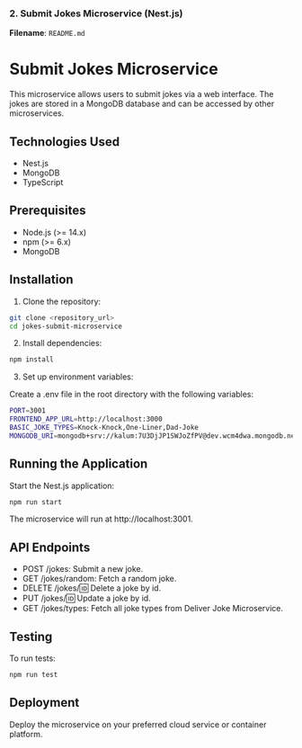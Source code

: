 ### 2. **Submit Jokes Microservice (Nest.js)**

**Filename**: `README.md`

# Submit Jokes Microservice

This microservice allows users to submit jokes via a web interface. The jokes are stored in a MongoDB database and can be accessed by other microservices.

## Technologies Used

- Nest.js
- MongoDB
- TypeScript

## Prerequisites

- Node.js (>= 14.x)
- npm (>= 6.x)
- MongoDB

## Installation

1. Clone the repository:

  ```bash
  git clone <repository_url>
  cd jokes-submit-microservice
  ```
2. Install dependencies:

  ```bash
  npm install
  ```

3. Set up environment variables:

Create a .env file in the root directory with the following variables:

  ```bash
  PORT=3001
  FRONTEND_APP_URL=http://localhost:3000
  BASIC_JOKE_TYPES=Knock-Knock,One-Liner,Dad-Joke
  MONGODB_URI=mongodb+srv://kalum:7U3DjJP1SWJoZfPV@dev.wcm4dwa.mongodb.net/jokes-dev?retryWrites=true&w=majority&appName=dev
  ```
## Running the Application

Start the Nest.js application:

  ```bash
  npm run start
  ```
The microservice will run at http://localhost:3001.

## API Endpoints


- POST /jokes: Submit a new joke.
- GET /jokes/random: Fetch a random joke.
- DELETE /jokes/:id: Delete a joke by id.
- PUT /jokes/:id: Update a joke by id.
- GET /jokes/types: Fetch all joke types from Deliver Joke Microservice.

## Testing

To run tests:

  ```bash
  npm run test
  ```

## Deployment

Deploy the microservice on your preferred cloud service or container platform.
